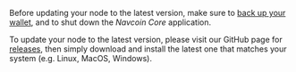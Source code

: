 Before updating your node to the latest version, make sure to [back up your wallet](#backup-wallet), and to shut down the *Navcoin Core* application.

To update your node to the latest version, please visit our GitHub page for [releases](https://github.com/navcoin/navcoin-core/releases), then simply download and install the latest one that matches your system (e.g. Linux, MacOS, Windows).
